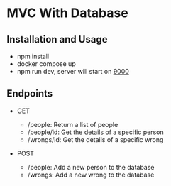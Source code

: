 # MVC With Database

## Installation and Usage
- npm install
- docker compose up
- npm run dev, server will start on [9000](http://localhost:9000)

## Endpoints
 - GET 
   - /people: Return a list of people
   - /people/id: Get the details of a specific person
   - /wrongs/id: Get the details of a specific wrong

- POST
   - /people: Add a new person to the database
   - /wrongs: Add a new wrong to the database

